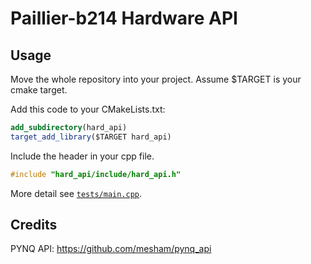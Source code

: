 # Paillier-b214 Hardware API

## Usage

Move the whole repository into your project.
Assume $TARGET is your cmake target.

Add this code to your CMakeLists.txt:
```cmake
add_subdirectory(hard_api)
target_add_library($TARGET hard_api)
```

Include the header in your cpp file.
```c++
#include "hard_api/include/hard_api.h"
```

More detail see [`tests/main.cpp`](./tests/main.cpp).

## Credits

PYNQ API: https://github.com/mesham/pynq_api